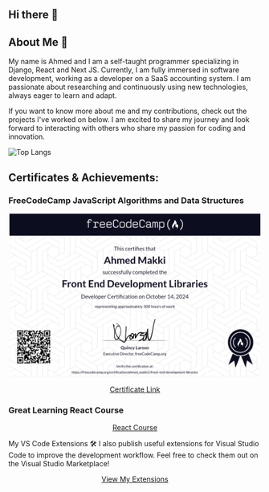 ## Hi there 👋

## About Me 👤

My name is Ahmed and I am a self-taught programmer specializing in Django, React and Next JS. Currently, I am fully immersed in software development, working as a developer on a SaaS accounting system. I am passionate about researching and continuously using new technologies, always eager to learn and adapt.

If you want to know more about me and my contributions, check out the projects I've worked on below. I am excited to share my journey and look forward to interacting with others who share my passion for coding and innovation.

![Top Langs](https://github-readme-stats.vercel.app/api/top-langs/?username=Ahmed48-C&theme=tokyonight&layout=compact&hide=procfile) 

## Certificates & Achievements:

### FreeCodeCamp JavaScript Algorithms and Data Structures

<p align="center">
  <img src="https://github.com/Ahmed48-C/Ahmed48-C/blob/main/image2.png" width="500px" alt="FreeCodeCamp JavaScript Algorithms and Data Structures"/>
</p>
<p align="center">
  <a href="https://www.freecodecamp.org/certification/ahmed_makki1/javascript-algorithms-and-data-structures" target="_blank">Certificate Link</a>
</p>

### Great Learning React Course

<p align="center">
  <a href="https://www.mygreatlearning.com/certificate/PNYPNHZO" target="_blank">React Course</a>
</p>

My VS Code Extensions 🛠️
I also publish useful extensions for Visual Studio Code to improve the development workflow. Feel free to check them out on the Visual Studio Marketplace!

<p align="center"> <a href="https://marketplace.visualstudio.com/publishers/ahmed-maki" target="_blank">View My Extensions</a> </p>
